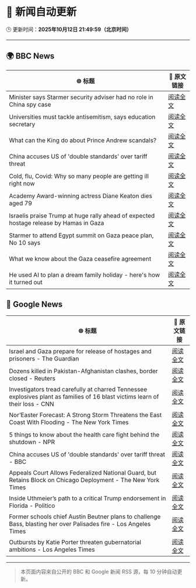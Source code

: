 # 🧠 新闻自动更新

🕒 更新时间：**2025年10月12日 21:49:59（北京时间）**

---

## 🌍 BBC News

| 🌐 标题 | 🔗 原文链接 |
|--------|-------------|
| Minister says Starmer security adviser had no role in China spy case | [阅读全文](https://www.bbc.com/news/articles/cg424d712q7o?at_medium=RSS&at_campaign=rss) |
| Universities must tackle antisemitism, says education secretary | [阅读全文](https://www.bbc.com/news/articles/cly9y7gg6eqo?at_medium=RSS&at_campaign=rss) |
| What can the King do about Prince Andrew scandals? | [阅读全文](https://www.bbc.com/news/articles/c04q4v64q05o?at_medium=RSS&at_campaign=rss) |
| China accuses US of 'double standards' over tariff threat | [阅读全文](https://www.bbc.com/news/articles/cn828kg8rmzo?at_medium=RSS&at_campaign=rss) |
| Cold, flu, Covid: Why so many people are getting ill right now | [阅读全文](https://www.bbc.com/news/articles/c1jz608l9l4o?at_medium=RSS&at_campaign=rss) |
| Academy Award-winning actress Diane Keaton dies aged 79 | [阅读全文](https://www.bbc.com/news/articles/cr5q5rp4r64o?at_medium=RSS&at_campaign=rss) |
| Israelis praise Trump at huge rally ahead of expected hostage release by Hamas in Gaza | [阅读全文](https://www.bbc.com/news/articles/c75q5qng0rgo?at_medium=RSS&at_campaign=rss) |
| Starmer to attend Egypt summit on Gaza peace plan, No 10 says | [阅读全文](https://www.bbc.com/news/articles/c9qnqx7znqno?at_medium=RSS&at_campaign=rss) |
| What we know about the Gaza ceasefire agreement | [阅读全文](https://www.bbc.com/news/articles/cvgqx7ygq41o?at_medium=RSS&at_campaign=rss) |
| He used AI to plan a dream family holiday - here's how it turned out | [阅读全文](https://www.bbc.com/news/articles/cp8w6kn2dyzo?at_medium=RSS&at_campaign=rss) |

## 📰 Google News

| 🌐 标题 | 🔗 原文链接 |
|--------|-------------|
| Israel and Gaza prepare for release of hostages and prisoners - The Guardian | [阅读全文](https://news.google.com/rss/articles/CBMiqwFBVV95cUxNcG9IM3pFdzg0ejNHZ2djUUV1clVYUVJSYnFla3JpUER4UGpIOF9JbzF5MmlYc3IxbHJwaFBIdUpXX05jalk1OWloMDJkR19IQ0lBVFhLWDhZdEdtMnFIdDJjMl9FYVpFREZXRzRzU2RXQnBNTUlJTkxWbFFYQmhnbEplZkFQTE16SjM0VWVjQXM0WmQwX0tWQ0xXbFZYRVhkV1diLVJ1T2NBYWc?oc=5) |
| Dozens killed in Pakistan-Afghanistan clashes, border closed - Reuters | [阅读全文](https://news.google.com/rss/articles/CBMiwgFBVV95cUxObnphMWRFdjlZU2JmSTBJOExITFZyaXBiV0h4MS1taXpGekRzSnE0S0piMTZoNy1JZEVLOWQ1b0lyODlNMEEzUGMzM1g4Q1k2RkFYZXBMTENfUE1oTW80V1YzSXRoTF9XLUR4eFVjNEtMT1l4amZLaGlMLTRjaVRhdjhxaXdmV1BqVks4MlMtYXdVQVRfbTFibUZ4dFVxTEdzZFkwa080cmhDNzNMd2Z6QXl0eVZRVU5KRmVQY0Z1X0tOdw?oc=5) |
| Investigators tread carefully at charred Tennessee explosives plant as families of 16 blast victims learn of their loss - CNN | [阅读全文](https://news.google.com/rss/articles/CBMijAFBVV95cUxNbVIzS2JhMm93Z0EtR2pLOTB1dmVmRGstejUtRGRSczU5YkE5RlFVc2p4NktRTGhJcDI4UFJzc1VMVlg3bVpyenc2dVZKbVN1aF9WZzQ1QTRKMTRxbldlSTV4ZDRmaVFrdUFPT1N1RzVvN2pUaWJNd1NFQld2VXBlQzFUXzM0dzlpd2h0cw?oc=5) |
| Nor’Easter Forecast: A Strong Storm Threatens the East Coast With Flooding - The New York Times | [阅读全文](https://news.google.com/rss/articles/CBMikwFBVV95cUxPdEdMMXFQODMzUnd2QzRLbDEySGdXX3hkd3drVkxZd3FjdjlVM1Y4M2JoTmt4WERxblBMbHlUR3FzbDNSd2NuajFfanI5WFBHSWNBX0dwaUQ4VUpNRTJjQVhMSFV1Q3ZnOGdkcG1id0ZnZWY1UUN2U01zR0M2SEw2Y3VhSjF1Wkh0aFIza1BiRmdGNFk?oc=5) |
| 5 things to know about the health care fight behind the shutdown - NPR | [阅读全文](https://news.google.com/rss/articles/CBMiiAFBVV95cUxNZlJMS2MtR0ZOLU10RURaVDJXLXBGbGRwdmRWTFRaTEpjQUJjU0pQeEZPT245NWtUQ3FMcWt0Sm9HVk5sSG5wb2FpRkw2bmhlNTJTSkUxSnRiM05hN1hQS3ZNNGRsaVo0NHVyM2hWOVk0a0p6cGFrSlhaQXZkWGRPZ3F4TjVDajR5?oc=5) |
| China accuses US of 'double standards' over tariff threat - BBC | [阅读全文](https://news.google.com/rss/articles/CBMiWkFVX3lxTE56YWpabzhsQ0xLY1dmVkdkUDctQlpfeVZOd2s4OC13YXc3YWxHVXpwZEsxQ2p2X0VlQkRFVHJROTRSa3d5bV9yU2hob296b0dEbUJQTUNwTVpMUdIBX0FVX3lxTE5ZZXlabFVGbnA3cHBWczhJUjA0aXFFTlNuSjRtclpTajIta25hLWtfbnJpbFNpYTFJcGFFa3FJUTdHM2dPamxJNnpGUHBvcGR2LU5DTnYwOWRhZjU3SEdv?oc=5) |
| Appeals Court Allows Federalized National Guard, but Retains Block on Chicago Deployment - The New York Times | [阅读全文](https://news.google.com/rss/articles/CBMic0FVX3lxTFBpN2l4ZG5od3VBV1lpNGZydnpnZ01oQ2U4aENTU0pqb00xc3ZiWlVyTVFDZGZQYmVXbV9vY1lmdGczQWxTSEp1QUVqM2tvRG1pZXhYYTVURnFRS2o1SjhqcHVyTFgxVmNSY1hfanlYbFpSb3M?oc=5) |
| Inside Uthmeier’s path to a critical Trump endorsement in Florida - Politico | [阅读全文](https://news.google.com/rss/articles/CBMijAFBVV95cUxOTDZGb2RKdlg2TlBMMFNPZ1NTTlNBeVpVWVpVc1RiWm5fZUF6VWxjc1lGNXpYcmNsUktkSjhjMEVubGM5QVNNVE5tLWxQb0FYWXhJdS1XVmZvaGw3S3pXekZWMmtjVHRCcFhqclUzX3hPSG9yY1RvYjFHaFM3aFRQWncwUndkYlI0eDFkMg?oc=5) |
| Former schools chief Austin Beutner plans to challenge Bass, blasting her over Palisades fire - Los Angeles Times | [阅读全文](https://news.google.com/rss/articles/CBMirwFBVV95cUxQZk1MWWxGdXhCMmNtQnNodDY3ZVNrUVVUWHA3ZnJrOG5ITDVVa0RRejJPVkl1dmZacFNncmFsRDBoQjFocTBpUGV0U211TmNkbmhrQ2FOUU9NNml2SzhvWGlIckZ1Z18yTUR6WVFSMWwxQnFKeklKTTd0UGNUUUdzQlNKSEVfelR6TmZRSFRmTksydXNRcTFrX0c3dDdYaWVjMWpqTkUteU95Z2tRY3Vn?oc=5) |
| Outbursts by Katie Porter threaten gubernatorial ambitions - Los Angeles Times | [阅读全文](https://news.google.com/rss/articles/CBMiuwFBVV95cUxOTlRtVDlBSi1QQTQ0ajBxNXRqQl9veG9iWFc3X2ZBMnhabXJfWHZKRVRYSmZhcXRFZWxpNUdBcm10Tlp5aldlTmVkLWZuUDJ4T2M2V2NMdDltcmdBUk56RG1TNVNlRTdpQU1LNEFFRmVvSXFjQVVfRXRzN0lBNWkyMzhKNGNudjBxWXd3YUttTDItUGN6eFJpSDdpaFVCQzc0NlpxQU5vQVQwZXBRQVVWN0MyU3ZGZ2xYelFB?oc=5) |

---
> 本页面内容来自公开的 BBC 和 Google 新闻 RSS 源，每 10 分钟自动更新。